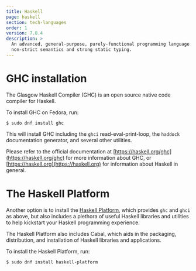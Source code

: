 ```yaml
---
title: Haskell
page: haskell
section: tech-languages
order: 1
version: 7.8.4
description: >
  An advanced, general-purpose, purely-functional programming language with
  non-strict semantics and strong static typing.
---
```


# GHC installation

The Glasgow Haskell Compiler (GHC) is an open source native code compiler for
Haskell.

To install GHC on Fedora, run:

```
$ sudo dnf install ghc
```

This will install GHC including the `ghci` read-eval-print-loop, the `haddock`
documentation generator, and several other utilities.

Please refer to the official documentation at
[https://haskell.org/ghc](https://haskell.org/ghc) for more information about
GHC, or [https://haskell.org](https://haskell.org) for information about Haskell
in general.

# The Haskell Platform

Another option is to install the
[Haskell Platform](https://www.haskell.org/platform/), which provides `ghc` and
`ghci` as above, but also includes a plethora of useful Haskell libraries and
utilities to help kickstart your Haskell programming experience.

The Haskell Platform also includes Cabal, which aids in the packaging,
distribution, and installation of Haskell libraries and applications.

To install the Haskell Platform, run:

```
$ sudo dnf install haskell-platform
```
